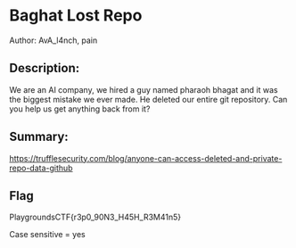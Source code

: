 # Baghat Lost Repo
Author: AvA_l4nch, pain
 
## Description:
We are an AI company, we hired a guy named pharaoh bhagat and it was the biggest mistake we ever made. He deleted our entire git repository. Can you help us get anything back from it?

## Summary:
https://trufflesecurity.com/blog/anyone-can-access-deleted-and-private-repo-data-github

## Flag
PlaygroundsCTF{r3p0_90N3_H45H_R3M41n5}


Case sensitive = yes
